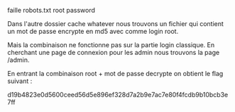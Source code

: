faille robots.txt root password


Dans l'autre dossier cache whatever nous trouvons un fichier qui contient un mot de passe encrypte en md5 avec comme login root.

Mais la combinaison ne fonctionne pas sur la partie login classique. En cherchant une page de connexion pour les admin nous trouvons la page /admin. 

En entrant la combinaison root + mot de passe decrypte on obtient le flag suivant :

d19b4823e0d5600ceed56d5e896ef328d7a2b9e7ac7e80f4fcdb9b10bcb3e7ff